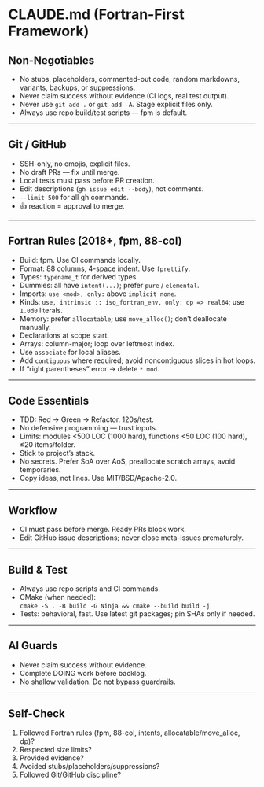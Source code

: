 # CLAUDE.md (Fortran-First Framework)

## Non-Negotiables
- No stubs, placeholders, commented-out code, random markdowns, variants, backups, or suppressions.
- Never claim success without evidence (CI logs, real test output).
- Never use `git add .` or `git add -A`. Stage explicit files only.
- Always use repo build/test scripts — fpm is default.

---

## Git / GitHub
- SSH-only, no emojis, explicit files.
- No draft PRs — fix until merge.
- Local tests must pass before PR creation.
- Edit descriptions (`gh issue edit --body`), not comments.
- `--limit 500` for all gh commands.
- 👍 reaction = approval to merge.

---

## Fortran Rules (2018+, fpm, 88-col)
- Build: fpm. Use CI commands locally.
- Format: 88 columns, 4-space indent. Use `fprettify`.
- Types: `typename_t` for derived types.
- Dummies: all have `intent(...)`; prefer `pure` / `elemental`.
- Imports: `use <mod>, only:` above `implicit none`.
- Kinds: `use, intrinsic :: iso_fortran_env, only: dp => real64`; use `1.0d0` literals.
- Memory: prefer `allocatable`; use `move_alloc()`; don’t deallocate manually.
- Declarations at scope start.
- Arrays: column-major; loop over leftmost index.
- Use `associate` for local aliases.
- Add `contiguous` where required; avoid noncontiguous slices in hot loops.
- If “right parentheses” error → delete `*.mod`.

---

## Code Essentials
- TDD: Red → Green → Refactor. 120s/test.
- No defensive programming — trust inputs.
- Limits: modules <500 LOC (1000 hard), functions <50 LOC (100 hard), ≤20 items/folder.
- Stick to project’s stack.
- No secrets. Prefer SoA over AoS, preallocate scratch arrays, avoid temporaries.
- Copy ideas, not lines. Use MIT/BSD/Apache-2.0.

---

## Workflow
- CI must pass before merge. Ready PRs block work.
- Edit GitHub issue descriptions; never close meta-issues prematurely.

---

## Build & Test
- Always use repo scripts and CI commands.
- CMake (when needed):  
  `cmake -S . -B build -G Ninja && cmake --build build -j`
- Tests: behavioral, fast. Use latest git packages; pin SHAs only if needed.

---

## AI Guards
- Never claim success without evidence.
- Complete DOING work before backlog.
- No shallow validation. Do not bypass guardrails.

---

## Self-Check
1. Followed Fortran rules (fpm, 88-col, intents, allocatable/move_alloc, dp)?
2. Respected size limits?
3. Provided evidence?
4. Avoided stubs/placeholders/suppressions?
5. Followed Git/GitHub discipline?
